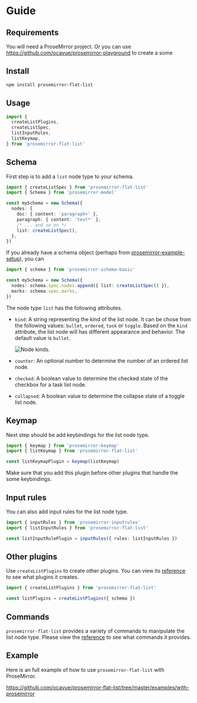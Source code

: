 # Guide

## Requirements

You will need a ProseMirror project. Or you can use https://github.com/ocavue/prosemirror-playground to create a some

## Install

```bash
npm install prosemirror-flat-list
```

## Usage

```ts
import {
  createListPlugins,
  createListSpec,
  listInputRules,
  listKeymap,
} from 'prosemirror-flat-list'
```

## Schema

First step is to add a `list` node type to your schema.

```ts
import { createListSpec } from 'prosemirror-flat-list'
import { Schema } from 'prosemirror-model'

const mySchema = new Schema({
  nodes: {
    doc: { content: 'paragraph+' },
    paragraph: { content: 'text*' },
    /* ... and so on */
    list: createListSpec(),
  },
})
```

If you already have a schema object (perhaps from [prosemirror-example-setup]), you can

```ts
import { schema } from 'prosemirror-schema-basic'

const mySchema = new Schema({
  nodes: schema.spec.nodes.append({ list: createListSpec() }),
  marks: schema.spec.marks,
})
```

The node type `list` has the following attributes.

- `kind`:
  A string representing the kind of the list node. It can be chose from the
  following values: `bullet`, `ordered`, `task` or `toggle`. Based on the
  `kind` attribute, the list node will has different appearance and behavior.
  The default value is `bullet`.

  ![Node kinds](https://user-images.githubusercontent.com/24715727/216966304-c2f9a7f4-fc65-430c-91e8-2eb7aff956fa.png).

- `counter`:
  An optional number to determine the number of an ordered list node.

- `checked`:
  A boolean value to determine the checked state of the checkbox for a task
  list node.
- `collapsed`:
  A boolean value to determine the collapse state of a toggle list node.

## Keymap

Next step should be add keybindings for the list node type.

```ts
import { keymap } from 'prosemirror-keymap'
import { listKeymap } from 'prosemirror-flat-list'

const listKeymapPlugin = keymap(listKeymap)
```

Make sure that you add this plugin before other plugins that handle the some keybindings.

## Input rules

You can also add input rules for the list node type.

```ts
import { inputRules } from 'prosemirror-inputrules'
import { listInputRules } from 'prosemirror-flat-list'

const listInputRulePlugin = inputRules({ rules: listInputRules })
```

## Other plugins

Use `createListPlugins` to create other plugins. You can view its [reference](../docs/prosemirror-flat-list.md#createlistplugins) to see what plugins it creates.

```ts
import { createListPlugins } from 'prosemirror-flat-list'

const listPlugins = createListPlugins({ schema })
```

## Commands

`prosemirror-flat-list` provides a variety of commands to manipulate the list node type. Please view the [reference](../docs/prosemirror-flat-list.md#commands) to see what commands it provides.

## Example

Here is an full example of how to use `prosemirror-flat-list` with ProseMirror.

https://github.com/ocavue/prosemirror-flat-list/tree/master/examples/with-prosemirror

[prosemirror-example-setup]: https://github.com/ProseMirror/prosemirror-example-setup
